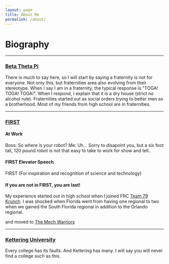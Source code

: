 ```yaml
---
layout: page
title: About Me
permalink: /about/
---
```




# Biography


- - -

### [Beta Theta Pi](http://betathetapi.org)

There is much to say here, so I will start by saying a fraternity is not for everyone. Not only this, but fraternities area also evolving from their stereotype. When I say I am in a fraternity, the typical response is "TOGA! TOGA! TOGA!". When I respond, I explain that it is a dry house (strict no alcohol rule). Fraternities started out as social orders trying to better men as a brotherhood. Most of my friends from high school are in fraternities. 

- - -

### [FIRST](http://usfirst.org)

#### At Work
Boss: So where is your robot?
Me: Uh... Sorry to disapoint you, but a six foot tall, 120 pound
robot is not that easy to take to work for show and tell..

#### FIRST Elevator Speech
FIRST (For inspiration and recognition of science and technology)

#### If you are not in FIRST, you are last!
My experience started out in high school when I joined FRC [Team 79 Krunch](http://www.teamkrunch.com/). I was shocked when Florida went from having one regional to two when we gained the South Florida regional in addition to the Orlando regional.

 and moved to [The Mech Warriors](http://team573.com)

- - -

### [Kettering University](http://kettering.edu)

Every college has its faults. And Kettering has many. I will say you will never find a college such as this.